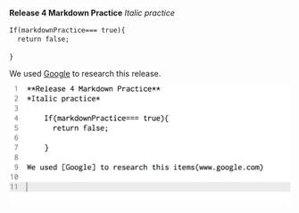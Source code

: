 **Release 4 Markdown Practice**
*Italic practice*

    If(markdownPractice=== true){
      return false;

    }

We used [Google](www.google.com) to research this release.

![Screenshot](https://github.com/CortneyNicole/phase-0-gps-1/blob/master/screenshotGPS.png?raw=true)